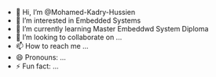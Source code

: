 - 👋 Hi, I’m @Mohamed-Kadry-Hussien
- 👀 I’m interested in Embedded Systems
- 🌱 I’m currently learning Master Embeddwd System Diploma
- 💞️ I’m looking to collaborate on ...
- 📫 How to reach me ...
- 😄 Pronouns: ...
- ⚡ Fun fact: ...

